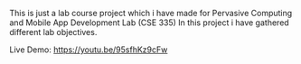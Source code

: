 This is just a lab course project which i have made for Pervasive Computing and Mobile App Development Lab (CSE 335)
In this project i have gathered different lab objectives.

Live Demo: https://youtu.be/95sfhKz9cFw
